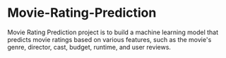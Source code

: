 # Movie-Rating-Prediction
Movie Rating Prediction project is to build a machine learning model that predicts movie ratings based on various features, such as the movie's genre, director, cast, budget, runtime, and user reviews. 
